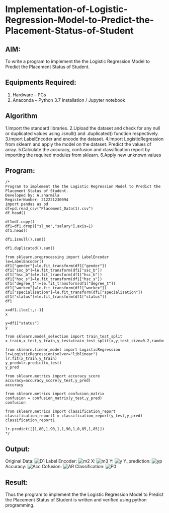 # Implementation-of-Logistic-Regression-Model-to-Predict-the-Placement-Status-of-Student

## AIM:
To write a program to implement the the Logistic Regression Model to Predict the Placement Status of Student.

## Equipments Required:
1. Hardware – PCs
2. Anaconda – Python 3.7 Installation / Jupyter notebook

## Algorithm
1.Import the standard libraries.
2.Upload the dataset and check for any null or duplicated values using .isnull() and .duplicated() function respectively.
3.Import LabelEncoder and encode the dataset.
4.Import LogisticRegression from sklearn and apply the model on the dataset.
Predict the values of array.
5.Calculate the accuracy, confusion and classification report by importing the required modules from sklearn.
6.Apply new unknown values 


## Program:
```
/*
Program to implement the the Logistic Regression Model to Predict the Placement Status of Student.
Developed by: A.sharmila
RegisterNumber: 212221230094 
import pandas as pd
df=pd.read_csv("Placement_Data(1).csv")
df.head()

df1=df.copy()
df1=df1.drop(["sl_no","salary"],axis=1)
df1.head()

df1.isnull().sum()

df1.duplicated().sum()

from sklearn.preprocessing import LabelEncoder
le=LabelEncoder()
df1["gender"]=le.fit_transform(df1["gender"])
df1["ssc_b"]=le.fit_transform(df1["ssc_b"])
df1["hsc_b"]=le.fit_transform(df1["hsc_b"])
df1["hsc_s"]=le.fit_transform(df1["hsc_s"])
df1["degree_t"]=le.fit_transform(df1["degree_t"])
df1["workex"]=le.fit_transform(df1["workex"])
df1["specialisation"]=le.fit_transform(df1["specialisation"])
df1["status"]=le.fit_transform(df1["status"])
df1

x=df1.iloc[:,:-1]
x

y=df1["status"]
y

from sklearn.model_selection import train_test_split
x_train,x_test,y_train,y_test=train_test_split(x,y,test_size=0.2,random_state=0)

from sklearn.linear_model import LogisticRegression
lr=LogisticRegression(solver="liblinear")
lr.fit(x_train,y_train)
y_pred=lr.predict(x_test)
y_pred

from sklearn.metrics import accuracy_score
accuracy=accuracy_score(y_test,y_pred)
accuracy

from sklearn.metrics import confusion_matrix
confusion = confusion_matrix(y_test,y_pred)
confusion

from sklearn.metrics import classification_report
classification_report1 = classification_report(y_test,y_pred)
classification_report1

lr.predict([[1,80,1,90,1,1,90,1,0,85,1,85]])
*/
```

## Output:
Original Data:
![D1](https://user-images.githubusercontent.com/94506182/200760286-33249055-5b86-4773-8ba7-31921250b84a.png)
Label Encoder:
![m2](https://user-images.githubusercontent.com/94506182/200760520-d2c1f023-e840-460d-a342-b32e0027e262.png)
X:
![m3](https://user-images.githubusercontent.com/94506182/200760768-62a9ad2d-32ea-4f77-9e9f-cd897c27978f.png)
Y:
![y](https://user-images.githubusercontent.com/94506182/200760906-359de198-2b13-4632-b526-a75f9f34d885.png)
Y_prediction:
![yp](https://user-images.githubusercontent.com/94506182/200761051-203f3076-ec3a-465c-87ca-8bf168c6f2b9.png)
Accuracy:
![Acc](https://user-images.githubusercontent.com/94506182/200761179-2c75c938-f3aa-411c-8220-04576223ec3e.png)
Cofusion:
![AR](https://user-images.githubusercontent.com/94506182/200761284-c66d45e2-e29e-4b9a-ba85-eeae3d24dec8.png)
Classification:
![P0](https://user-images.githubusercontent.com/94506182/200761425-60962295-4c98-4df2-be6b-973b1a0e66c4.png)



## Result:
Thus the program to implement the the Logistic Regression Model to Predict the Placement Status of Student is written and verified using python programming.
